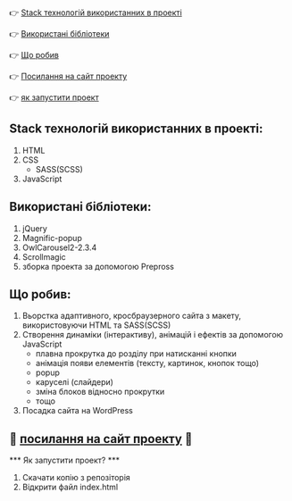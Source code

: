 :point_right: [Stack технологій використанних в проекті](#stack)

:point_right: [Використані бібліотеки](#lidrery)

:point_right: [Що робив](#to-do)

:point_right: [Посилання на сайт проекту](#link)

:point_right: [як запустити проект](#start)

## <a id="stack">Stack технологій використанних в проекті:</a>

1. HTML
2. CSS
    - SASS(SCSS)
3. JavaScript

## <a id="lidrery">Використані бібліотеки:</a>
 
1. jQuery
2. Magnific-popup
3. OwlCarousel2-2.3.4
4. Scrollmagic
5. зборка проекта за допомогою Prepross

## <a id="to-do">Що робив:</a>

1. Вьорстка адаптивного, кросбраузерного сайта з макету, використовуючи HTML та SASS(SCSS)
2. Створення динаміки (інтерактиву), анімацій і ефектів за допомогою JavaScript
   - плавна прокрутка до розділу при натисканні кнопки
   - анімація появи елементів (тексту, картинок, кнопок тощо)
   - popup
   - каруселі (слайдери)
   - зміна блоков відносно прокрутки
   - тощо
4. Посадка сайта на  WordPress

:pushpin:  <a id="link" target="_blank" href='https://anymaint.com/'>посилання на сайт проекту</a> :pushpin:
---------------------------------------------------------------------------------
*** <a id="start">Як запустити проект?</a> ***

1. Скачати копію з репозіторія
2. Відкрити файл index.html


